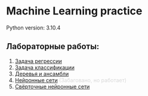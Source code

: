 # Machine Learning practice
Python version: 3.10.4

## Лабораторные работы:
1. [Задача регрессии](./labs/task1/task1.ipynb)
2. [Задача классификации](./labs/task2/task2.ipynb)
3. [Деревья и ансамбли](./labs/task3/task3.ipynb)
4. [Нейронные сети](./labs/task4/task4.ipynb) <span style="color:#d8d8d8">
(Забаговано, но работает)</span>
5. [Свёрточные нейронные сети](. "Да")